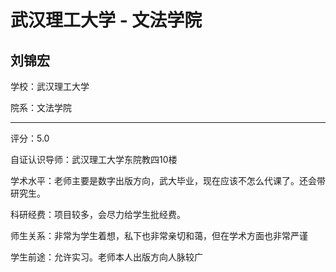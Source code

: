 # 武汉理工大学 - 文法学院

## 刘锦宏

学校：武汉理工大学

院系：文法学院

* * *

评分：5.0

自证认识导师：武汉理工大学东院教四10楼

学术水平：老师主要是数字出版方向，武大毕业，现在应该不怎么代课了。还会带研究生。

科研经费：项目较多，会尽力给学生批经费。

师生关系：非常为学生着想，私下也非常亲切和蔼，但在学术方面也非常严谨

学生前途：允许实习。老师本人出版方向人脉较广